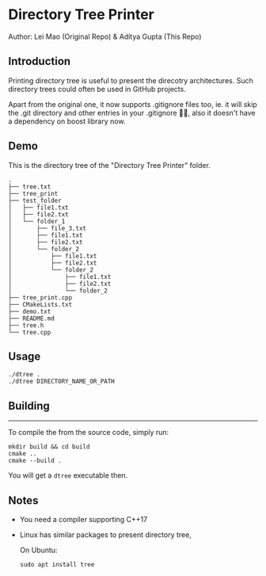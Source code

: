 # Directory Tree Printer

Author: Lei Mao (Original Repo) & Aditya Gupta (This Repo)

## Introduction

Printing directory tree is useful to present the direcotry architectures. Such directory trees could often be used in GitHub projects.

Apart from the original one, it now supports .gitignore files too, ie. it will skip the .git directory and other entries in your .gitignore 🎉🎉, also it doesn't have a dependency on boost library now.

## Demo

This is the directory tree of the "Directory Tree Printer" folder.

```
.
├── tree.txt
├── tree_print
├── test_folder
│   ├── file1.txt
│   ├── file2.txt
│   └── folder_1
│       ├── file_3.txt
│       ├── file1.txt
│       ├── file2.txt
│       └── folder_2
│           ├── file1.txt
│           ├── file2.txt
│           └── folder_2
│               ├── file1.txt
│               ├── file2.txt
│               └── folder_2
├── tree_print.cpp
├── CMakeLists.txt
├── demo.txt
├── README.md
├── tree.h
└── tree.cpp
```

## Usage

```shell
./dtree .
./dtree DIRECTORY_NAME_OR_PATH
```

## Building
----
To compile the from the source code, simply run:
```shell
mkdir build && cd build
cmake ..
cmake --build .
```

You will get a `dtree` executable then.

## Notes
* You need a compiler supporting C++17
* Linux has similar packages to present directory tree,

    On Ubuntu:
    ```shell
    sudo apt install tree
    ```
